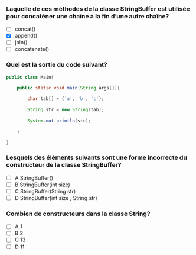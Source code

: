 ### Laquelle de ces méthodes de la classe StringBuffer est utilisée pour concaténer une chaîne à la fin d’une autre chaîne?

- [ ] concat()
- [x] append()
- [ ] join()
- [ ] concatenate()

### Quel est la sortie du code suivant?

```java
public class Main{

	public static void main(String args[]){
	
		char tab[] = {'a', 'b', 'c'};
		
		String str = new String(tab);
		
		System.out.println(str);
	
	}

}
```

### Lesquels des éléments suivants sont une forme incorrecte du constructeur de la classe StringBuffer?

- [ ] A StringBuffer()
- [ ] B StringBuffer(int size)
- [ ] C StringBuffer(String str)
- [ ] D StringBuffer(int size , String str)

### Combien de constructeurs dans la classe String?

- [ ] A 1
- [ ] B 2
- [ ] C 13
- [ ] D 11
